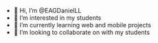 - 👋 Hi, I’m @EAGDanielLL
- 👀 I’m interested in my students
- 🌱 I’m currently learning web and mobile projects
- 💞️ I’m looking to collaborate on with my students


<!---
EAGDanielLL/EAGDanielLL is a ✨ special ✨ repository because its `README.md` (this file) appears on your GitHub profile.
You can click the Preview link to take a look at your changes.
--->
